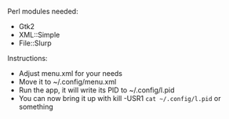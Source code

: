 Perl modules needed:
* Gtk2
* XML::Simple
* File::Slurp

Instructions:
- Adjust menu.xml for your needs
- Move it to ~/.config/menu.xml
- Run the app, it will write its PID to ~/.config/l.pid
- You can now bring it up with kill -USR1 `cat ~/.config/l.pid` or something
